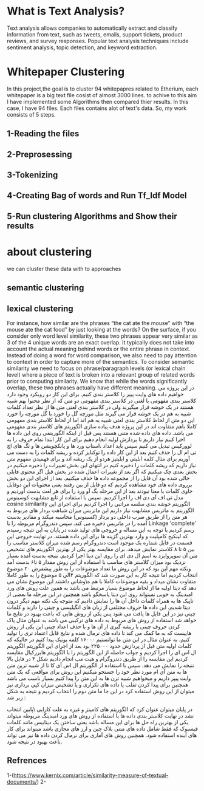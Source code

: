 # What is Text Analysis?
Text analysis allows companies to automatically extract and classify information from text, such as tweets, emails, support tickets, product reviews, and survey responses. Popular text analysis techniques include sentiment analysis, topic detection, and keyword extraction.

# Whitepaper Clustering

In this project,the goal is to cluster 94 whitepapres related to Etherium, each whitepaper is a big text file cosist of almost 3000 lines.
to achive to this aim I have implemented some Algorithms then compared thier results.
In this case, I have 94 files. Each files contains alot of text's data. So, my work consists of 5 steps.
## 1-Reading the files
## 2-Preprosessing
## 3-Tokenizing
## 4-Creating Bag of words and Run Tf_Idf Model
## 5-Run clustering Algorithms and Show their results 

# about clustering
we can cluster these data with to approaches 
## semantic clustering
## lexical clustering
For instance, how similar are the phrases “the cat ate the mouse” with “the mouse ate the cat food” by just looking at the words?
On the surface, if you consider only word level similarity, these two phrases appear very similar as 3 of the 4 unique words are an exact overlap. It typically does not take into account the actual meaning behind words or the entire phrase in context.
Instead of doing a word for word comparison, we also need to pay attention to context in order to capture more of the semantics. To consider semantic similarity we need to focus on phrase/paragraph levels (or lexical chain level) where a piece of text is broken into a relevant group of related words prior to computing similarity. We know that while the words significantly overlap, these two phrases actually have different meaning.
در این پروژه می خواهیم داده های وایت پیپر را کلاستر بندی کنیم. برای این کار دو رویکرد وجود دارد کلاستر بندی مفهومی یا لغتی در کلاستر بندی مفهومی دو متن که از نظر محتوا بهم شبیه هستند در یک خوشه قرار میگیرند ولی در کلاستر بندی لغتی متن ها از نظر تعداد کلمات شبیه به هم در یک خوشه قرار می گیرند مثل مورچه گل را خورد یا گل مورچه را خورد این دو متن از لحاظ کلاستر بندی لغتی شبیه به هم اند اما از لحاظ کلاستر بندی مفهومی کاملا باهم متفاوت اند در این پروژه هدف پیاده سازی الگوریتم های کلاستر بندی مفهومی می باشد. داده های داده شده متنی هستند پس قبل از اینکه الگوریتمی روی این داده ها اجرا کنیم نیاز داریم تا پردازش اولیه انجام دهیم برای این کار ابتدا تمام حروف را به لوورکیس  تبدیل می کنیم سپس باید اعداد ،استاپ ورد ها و پانکچویشن ها و تگ های اچ تی ام ال را حذف کنیم بعد از این کار داده را توکنایز کرده و ریشه کلمات را به دست می آوریم برای مثال کلمه ابلیتی و ابلیتیز هردو از یک ریشه اند و برای فهمیدن مفهوم متن نیاز داریم که ریشه کلمات را ذخیره کنیم 
در انتهای این بخش تغییرات را ذخیره میکنیم در بخش بعدی چک میکنیم که اگر بعد از تغییرات اعمال شده در بخش قبل اگر محتوی فایلی خالی شده  بود آن فایل را از مجموعه داده ها حذف میکنیم. بعد از اجرای این دو بخش برروی داده های خود مشاهده کردیم که دو فایل از بین رفتند یعنی محتویات این دوفایل حاوی کلمات با معنا نبودند 
بعد از این مرحله بگ آو ورد را برای هر لغت بدست آوردیم و مدل تی اف آی دی اف را اجرا کردیم.
سپس با استفاده از تابع مشابهت کوسینوس cosine similarity
الگوریتم خوشه بندی سلسه مراتبی را اجرا کردیم برای اجرای این الگوریتم به  ماتریس مشابهت نیاز داریم این ماتریس میزان شباهت بردار های مربوط به هر متن را از طریق ضرب داخلی دو بردار (کسینوس) محاسبه میکند و مقادیر بدست آمده را در ماتریس ذخیره می کند. 
سپس دندروگرام مربوطه را با Linkage 'complete'
رسم کردیم
با توجه به این مساله و خروجی های تولید شده در پایان به این نتیجه رسیدم که لینکیج کامپلیت و وارد بهترین گزینه ها برای این داده هستند.
در نهایت خروجی این قسمت در فایل شماره یک موجود است
دندروگرام رسم شده میزان کلاستر مناسب را بین ۵ تا ۸ کلاستر نمایش میدهد.
برای مقایسه بهتر یکی از بهترین الگوریتم های تشخیص متن آن سوپروایزد به اسم ال دی ای را روی این دیتا اجرا کردیم.
نتیجه بدست آمده بسیار نزدیک بود میزان کلاستر های مناسب با استفاده از این روش مقدار ۵ تا۶ بدست آمد ونکته مهم این بود که در این روش ما تعداد موضوعات را به طور پیشفرض ۲۰ موضوع انتخاب کردیم اما نتیجه کار به این صورت شد که الگوریتم ۴الی ۵  موضوع را به طور کاملا متفاوت نشان میداد و بقیه موضوعات کاملا با هم ه\وشانی داشتند این موضوع نشان می دهد که دیتا اولیه ما از لحاظ موضوع بسیار مرتبط می باشد  به همین علت روش های ورد امبدینگ به خوبی نمیتواند روی این دیتا پاسخگو باشد همچنین در این مرحله ما بعضی از تاپیک ها به همراه کلمات داخل آن ها را نمایش دادیم که متوجه یک نکته مهم دیگر درون دیتا شدیم. این داده ها حروف مختلفی از زبان های انگیلیسی و چینی را دارند و کلمات چینی نیز در این فایل ها یافت می شود پس یکی از روش هایی که باعث بهبود در نتایج ما خواهد شد استفاده از روش های مربوط به داده های ترکیبی می باشد به عنوان مثال پاک کردن حروف چینی یا ریشه گیری از آن ها و یا حذف اعداد چینی این یکی از روش هاییست که به ما کمک می کند تا داده های نرمال شده و نتایج قابل اعتماد تری را تولید کنیم.
به عنوان مثال در این متن ما توانستیم ۱۶۰۰۰ کلمه یونیک پیدا کنیم در حالیکه که کلمات اولیه متن قبل از پردازش حدود ۲۲۵۰۰۰ بود
بعد از اجرای این الگوریتم الگوریتم ال اس ای را اجرا کردیم و جواب حاصله از این الگوریتم را با الگوریتم هایررکیال مقایسه کردیم این مقایسه را از طریق دندروگرام و هیت مپ انجام دادیم
شکل ۴ در فایل بالا نتیجه را نمایش می دهد.
سپس با استفاده از الگوریتم ال اس آی
کا تا از شبیه ترین متن ها به متن آي ام مورد نظر خود را جستجو میکنیم این روش برای مواقعی که یک متن وایت پیپر داریم و میخواهیم شبیه ترن ها به این متن را پیدا کنیم بسیار ناسب می باشد همچنین برای پیدا کردن تقلب یا داده های تکراری و یا تشخیص میزان کپی برداری نیز میتوان از این روش استفاده کرد در این جا ما متن دوم را انتخاب کردیم و نتیجه به شکل زیر شد
:

در پایان میتوان عنوان کرد که الگوریتم های کامینز و غیره به علت کارایی \پایین انتخاب نشد 
در نهایت کلاستر بندی داده ها با استفاده از روش های ورد امبدینگ مربوطه میتواند یکی از بهترین راه حل ها برای این مساله باشد یعنی ساختن یک دیتابیس مانند کلمات فیسبوک که فقط شامل داده های متنی بلاک چین و ارز های مجازی باشد میتواند برای 
کار های آینده استفاده شود.
همچنین روش های آماری برای نرمال کردن داده ها نیز می تواند باعث بهبود در نتیجه شود.

## Refrences

1-(https://www.kernix.com/article/similarity-measure-of-textual-documents/)
2-
